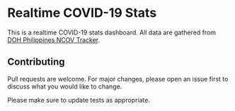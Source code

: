 # Realtime COVID-19 Stats

This is a realtime COVID-19 stats dashboard. All data are gathered from [DOH Philippines NCOV Tracker](https://ncovtracker.doh.gov.ph/).

## Contributing

Pull requests are welcome. For major changes, please open an issue first to discuss what you would like to change.

Please make sure to update tests as appropriate.

